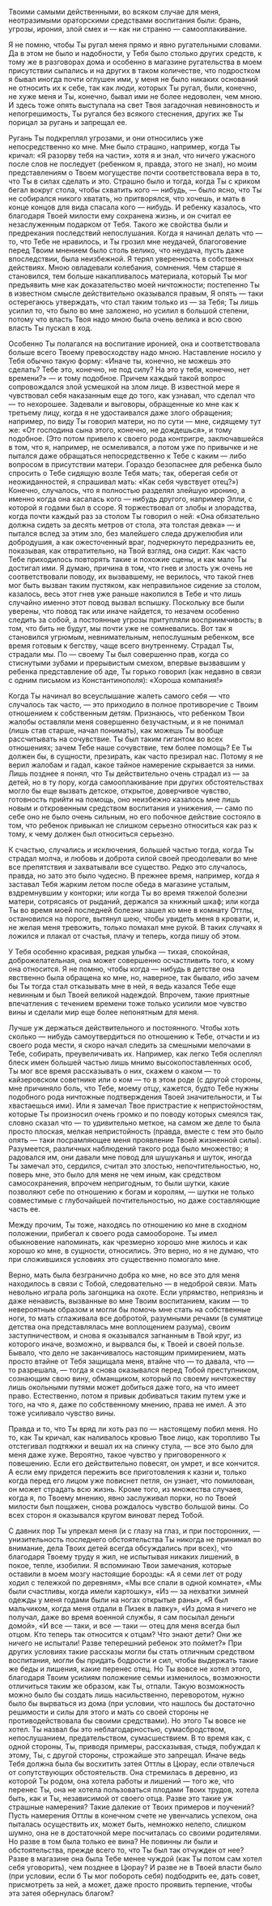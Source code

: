Твоими самыми действенными, во всяком случае для меня, неотразимыми ораторскими средствами воспитания были: брань, угрозы, ирония, злой смех и — как ни странно — самооплакивание.

Я не помню, чтобы Ты ругал меня прямо и явно ругательными словами. Да в этом не было и надобности, у Тебя было столько других средств, к тому же в разговорах дома и особенно в магазине ругательства в моем присутствии сыпались и на других в таком количестве, что подростком я бывал иногда почти оглушен ими, у меня не было никаких оснований не относить их к себе, так как люди, которых Ты ругал, были, конечно, не хуже меня и Ты, конечно, бывал ими не более недоволен, чем мною. И здесь тоже опять выступала на свет Твоя загадочная невиновность и непогрешимость, Ты ругался без всякого стеснения, других же Ты порицал за ругань и запрещал ее.

Ругань Ты подкреплял угрозами, и они относились уже непосредственно ко мне. Мне было страшно, например, когда Ты кричал: «Я разорву тебя на части», хотя я и знал, что ничего ужасного после слов не последует (ребенком я, правда, этого не знал), но моим представлениям о Твоем могуществе почти соответствовала вера в то, что Ты в силах сделать и это. Страшно было и тогда, когда Ты с криком бегал вокруг стола, чтобы схватить кого — нибудь, — было ясно, что Ты не собирался никого хватать, но притворялся, что хочешь, и мать в конце концов для вида спасала кого — нибудь. И ребенку казалось, что благодаря Твоей милости ему сохранена жизнь, и он считал ее незаслуженным подарком от Тебя. Такого же свойства были и предрекания последствий непослушания. Когда я начинал делать что — то, что Тебе не нравилось, и Ты грозил мне неудачей, благоговение перед Твоим мнением было столь велико, что неудача, пусть даже впоследствии, была неизбежной. Я терял уверенность в собственных действиях. Мною овладевали колебания, сомнения. Чем старше я становился, тем больше накапливалось материала, который Ты мог предъявить мне как доказательство моей ничтожности; постепенно Ты в известном смысле действительно оказывался правым, Я опять — таки остерегаюсь утверждать, что стал таким только из — за Тебя; Ты лишь усилил то, что было во мне заложено, но усилил в большой степени, потому что власть Твоя надо мною была очень велика и всю свою власть Ты пускал в ход.

Особенно Ты полагался на воспитание иронией, она и соответствовала больше всего Твоему превосходству надо мною. Наставление носило у Тебя обычно такую форму: «Иначе ты, конечно, не можешь это сделать? Тебе это, конечно, не под силу? На это у тебя, конечно, нет времени?» — и тому подобное. Причем каждый такой вопрос сопровождался злой усмешкой на злом лице. В известной мере я чувствовал себя наказанным еще до того, как узнавал, что сделал что — то нехорошее. Задевали и выговоры, обращенные ко мне как к третьему лицу, когда я не удостаивался даже злого обращения; например, по виду Ты говорил матери, но по сути — мне, сидящему тут же: «От господина сына этого, конечно, не дождешься», и тому подобное. (Это потом привело к своего рода контригре, заключавшейся в том, что я, например, не осмеливался, а потом уже по привычке и не пытался даже обращаться непосредственно к Тебе с каким — либо вопросом в присутствии матери. Гораздо безопаснее для ребенка было спросить о Тебе сидящую возле Тебя мать; так, оберегая себя от неожиданностей, я спрашивал мать: «Как себя чувствует отец?») Конечно, случалось, что я полностью разделял злейшую иронию, а именно когда она касалась кого — нибудь другого, например Элли, с которой я годами был в ссоре. Я торжествовал от злобы и злорадства, когда почти каждый раз за столом Ты говорил о ней: «Она обязательно должна сидеть за десять метров от стола, эта толстая девка» — и пытался вслед за этим зло, без малейшего следа дружелюбия или добродушия, а как ожесточенный враг, подчеркнуто передразнить ее, показывая, как отвратительно, на Твой взгляд, она сидит. Как часто Тебе приходилось повторять такие и похожие сцены, и как мало Ты достигал ими. Я думаю, причина в том, что гнев и злость уж очень не соответствовали поводу, их вызвавшему, не верилось, что такой гнев мог быть вызван таким пустяком, как неправильное сидение за столом, казалось, весь этот гнев уже раньше накопился в Тебе и что лишь случайно именно этот повод вызвал вспышку. Поскольку все были уверены, что повод так или иначе найдется, то незачем особенно следить за собой, а постоянные угрозы притупляли восприимчивость; в том, что бить не будут, мы почти уже не сомневались. Вот так я становился угрюмым, невнимательным, непослушным ребенком, все время готовым к бегству, чаще всего внутреннему. Страдал Ты, страдали мы. По — своему Ты был совершенно прав, когда со стиснутыми зубами и прерывистым смехом, впервые вызвавшим у ребенка представление об аде, Ты горько говорил (как недавно в связи с одним письмом из Константинополя): «Хороша компания!»

Когда Ты начинал во всеуслышание жалеть самого себя — что случалось так часто, — это приходило в полное противоречие с Твоим отношением к собственным детям. Признаюсь, что ребенком Твои жалобы оставляли меня совершенно безучастным, и я не понимал (лишь став старше, начал понимать), как можешь Ты вообще рассчитывать на сочувствие. Ты был таким гигантом во всех отношениях; зачем Тебе наше сочувствие, тем более помощь? Ее Ты должен бы, в сущности, презирать, как часто презирал нас. Потому я не верил жалобам и гадал, какое тайное намерение скрывается за ними. Лишь позднее я понял, что Ты действительно очень страдал из — за детей, но в ту пору, когда самооплакивание при других обстоятельствах могло бы еще вызвать детское, открытое, доверчивое чувство, готовность прийти на помощь, оно неизбежно казалось мне лишь новым и откровенным средством воспитания и унижения, — само по себе оно не было очень сильным, но его побочное действие состояло в том, что ребенок привыкал не слишком серьезно относиться как раз к тому, к чему должен был относиться серьезно.

К счастью, случались и исключения, большей частью тогда, когда Ты страдал молча, и любовь и доброта силой своей преодолевали во мне все препятствия и захватывали все существо. Редко это случалось, правда, но зато это было чудесно. В прежнее время, например, когда я заставал Тебя жарким летом после обеда в магазине усталым, вздремнувшим у конторки; или когда Ты во время тяжелой болезни матери, сотрясаясь от рыданий, держался за книжный шкаф; или когда Ты во время моей последней болезни зашел ко мне в комнату Оттлы, остановился на пороге, вытянул шею, чтобы увидеть меня в кровати, и, не желая меня тревожить, только помахал мне рукой. В таких случаях я ложился и плакал от счастья, плачу и теперь, когда пишу об этом.

У Тебя особенно красивая, редкая улыбка — тихая, спокойная, доброжелательная, она может совершенно осчастливить того, к кому она относится. Я не помню, чтобы когда — нибудь в детстве она явственно была обращена ко мне, но, наверное, так бывало, ибо зачем бы Ты тогда стал отказывать мне в ней, я ведь казался Тебе еще невинным и был Твоей великой надеждой. Впрочем, такие приятные впечатления с течением времени тоже только усилили мое чувство вины и сделали мир еще более непонятным для меня.

Лучше уж держаться действительного и постоянного. Чтобы хоть сколько — нибудь самоутвердиться по отношению к Тебе, отчасти и из своего рода мести, я скоро начал следить за смешными мелочами в Тебе, собирать, преувеличивать их. Например, как легко Тебя ослеплял блеск имен большей частью лишь мнимо высокопоставленных особ, Ты мог все время рассказывать о них, скажем о каком — то кайзеровском советнике или о ком — то в этом роде (с другой стороны, мне причиняло боль, что Тебе, моему отцу, кажется, будто Тебе нужны подобного рода ничтожные подтверждения Твоей значительности, и Ты хвастаешься ими). Или я замечал Твое пристрастие к непристойностям, которые Ты произносил очень громко и по поводу которых смеялся так, словно сказал что — то удивительно меткое, на самом же деле то была просто плоская, мелкая непристойность (правда, вместе с тем это было опять — таки посрамляющее меня проявление Твоей жизненной силы). Разумеется, различных наблюдений такого рода было множество; я радовался им, они давали мне повод для шушуканья и шуток, иногда Ты замечал это, сердился, считал это злостью, непочтительностью, но, поверь мне, это было для меня не чем иным, как средством самосохранения, впрочем непригодным, то были шутки, какие позволяют себе по отношению к богам и королям, — шутки не только совместимые с глубочайшей почтительностью, но даже составляющие часть ее.

Между прочим, Ты тоже, находясь по отношению ко мне в сходном положении, прибегал к своего рода самообороне. Ты имел обыкновение напоминать, как чрезмерно хорошо мне жилось и как хорошо ко мне, в сущности, относились. Это верно, но я не думаю, что при сложившихся условиях это существенно помогало мне.

Верно, мать была безгранично добра ко мне, но все это для меня находилось в связи с Тобой, следовательно — в недоброй связи. Мать невольно играла роль загонщика на охоте. Если упрямство, неприязнь и даже ненависть, вызванные во мне Твоим воспитанием, каким — то невероятным образом и могли бы помочь мне стать на собственные ноги, то мать сглаживала все добротой, разумными речами (в сумятице детства она представлялась мне воплощением разума), своим заступничеством, и снова я оказывался загнанным в Твой круг, из которого иначе, возможно, и вырвался бы, к Твоей и своей пользе. Бывало, что дело не заканчивалось настоящим примирением, мать просто втайне от Тебя защищала меня, втайне что — то давала, что — то разрешала, — тогда я снова оказывался перед Тобой преступником, сознающим свою вину, обманщиком, который по своему ничтожеству лишь окольными путями может добиться даже того, на что имеет право. Естественно, потом я привык добиваться таким путем уже и того, на что я, даже по собственному мнению, права не имел. А это тоже усиливало чувство вины.

Правда и то, что Ты вряд ли хоть раз по — настоящему побил меня. Но то, как Ты кричал, как наливалось кровью Твое лицо, как торопливо Ты отстегивал подтяжки и вешал их на спинку стула, — все это было для меня даже хуже. Вероятно, такое чувство у приговоренного к повешению. Если его действительно повесят, он умрет, и все кончится. А если ему придется пережить все приготовления к казни и, только когда перед его лицом уже повиснет петля, он узнает, что помилован, он может страдать всю жизнь. Кроме того, из множества случаев, когда я, по Твоему мнению, явно заслуживал порки, но по Твоей милости был пощажен, снова рождалось чувство большой вины. Со всех сторон я оказывался кругом виноват перед Тобой.

С давних пор Ты упрекал меня (и с глазу на глаз, и при посторонних, — унизительность последнего обстоятельства Ты никогда не принимал во внимание, дела Твоих детей всегда обсуждались при всех), что благодаря Твоему труду я жил, не испытывая никаких лишений, в покое, тепле, изобилии. Я вспоминаю Твои замечания, которые оставили в моем мозгу настоящие борозды: «А я семи лет от роду ходил с тележкой по деревням», «Мы все спали в одной комнате», «Мы были счастливы, когда имели картошку», «Из — за нехватки зимней одежды у меня годами были на ногах открытые раны», «Я был мальчиком, когда меня отдали в Пизек в лавку», «Из дома я ничего не получал, даже во время военной службы, я сам посылал деньги домой», «И все — таки, и все — таки — отец для меня всегда был отцом. Кто теперь так относится к отцам? Что знают дети? Они же ничего не испытали! Разве теперешний ребенок это поймет?» При других условиях такие рассказы могли бы стать отличным средством воспитания, могли бы придать бодрости и сил, чтобы выдержать такие же беды и лишения, какие перенес отец. Но Ты вовсе не хотел этого, благодаря Твоим усилиям положение семьи изменилось, возможности отличиться таким же образом, как Ты, отпали. Такую возможность можно было бы создать лишь насильственно, переворотом, нужно было бы вырваться из дома (при условии, что нашлось бы достаточно решимости и силы для этого и мать со своей стороны не противодействовала бы своими средствами). Но этого Ты вовсе не хотел. Ты назвал бы это неблагодарностью, сумасбродством, непослушанием, предательством, сумасшествием. В то время как, с одной стороны, Ты, приводя примеры, рассказывая, стыдя, побуждал к этому, Ты, с другой стороны, строжайше это запрещал. Иначе ведь Тебя должна была бы восхитить <span class="hint--bottom" aria-label="Речь идет о селении вблизи небольшого богемского городка Цюрау, где Оттла взяла на себя управление маленьким имением. В 1917 и 1918 годах Кафка жил там у сестры.">затея Оттлы в Цюрау</span>, если отвлечься от сопутствующих обстоятельств. Она стремилась в деревню, из которой Ты родом, она хотела работы и лишений — того же, что перенес Ты, она не хотела пользоваться плодами Твоих трудов, хотела быть, как и Ты, независимой от своего отца. Разве это такие уж страшные намерения? Такие далекие от Твоих примеров и поучений? Пусть намерения Оттлы в конечном счете не увенчались успехом, она пыталась осуществить их, может быть, немножко нелепо, слишком шумно, она не в достаточной мере посчиталась со своими родителями. Но разве в том была только ее вина? Не повинны ли были и обстоятельства, прежде всего то, что Ты был так отчужден от нее? Разве в магазине она была Тебе менее чуждой (как Ты потом сам хотел себя уговорить), чем позднее в Цюрау? И разве не в Твоей власти было (при условии, если б Ты мог побороть себя) подбодрить ее, дать совет, присмотреть за ней, а может, даже просто проявить терпение, чтобы эта затея обернулась благом?
